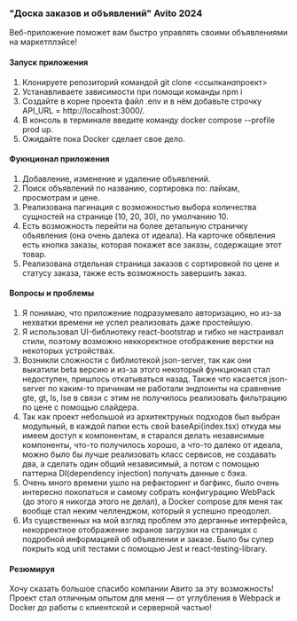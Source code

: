 ### "Доска заказов и объявлений" Avito 2024

Веб-приложение поможет вам быстро управлять своими объявлениями на маркетплэйсе!

#### Запуск приложения

1. Клонируете репозиторий командой git clone <ссылка*на*проект>
2. Устанавливаете зависимости при помощи команды npm i
3. Создайте в корне проекта файл .env и в нём добавьте строчку API_URL = http://localhost:3000/.
4. В консоль в терминале введите команду docker compose --profile prod up.
5. Ожидайте пока Docker сделает свое дело.

#### Фукнционал приложения

1. Добавление, изменение и удаление объявлений.
2. Поиск объявлений по названию, сортировка по: лайкам, просмотрам и цене.
3. Реализована пагинация с возможностью выбора количества сущностей на странице (10, 20, 30), по умолчанию 10.
4. Есть возможность перейти на более детальную страничку обьявления (она очень далека от идеала).
   На карточке обявления есть кнопка заказы, которая покажет все заказы, содержащие этот товар.
5. Реализована отдельная страница заказов с сортировкой по цене и статусу заказа, также есть возможность завершить заказ.

#### Вопросы и проблемы

1. Я понимаю, что приложение подразумевало авторизацию, но из-за нехватки времени не успел реализовать даже простейшую.
2. Я использовал UI-библиотеку react-bootstrap и гибко не настраивал стили, поэтому возможно неккоректное отображение верстки на некоторых устройствах.
3. Возникли сложности с библиотекой json-server, так как они выкатили beta версию и из-за этого некоторый функционал стал недоступен, пришлось откатываться назад. Также что касается json-server по каким-то причинам не работали эндпоинты на сравнение gte, gt, ls, lse в связи с этим не получилось реализовать фильтрацию по цене с помощью слайдера.
4. Так как проект небольшой из архитектруных подходов был выбран модульный, в каждой папки есть свой baseApi(index.tsx) откуда мы имеем доступ к компонентам, я старался делать независимые компоненты, что-то получилось хорошо, а что-то далеко от идеала, можно было бы лучше реализовать класс сервисов, не создавать два, а сделать один общий независимый, а потом с помощью паттерна DI(dependency injection) получать данные с бэка.
5. Очень много времени ушло на рефакторинг и багфикс, было очень интересно покопаться и самому собрать конфигурацию WebPack (до этого я никогда этого не делал), а Docker compose для меня так вообще стал неким челленджом, который я успешно преодолел.
6. Из существенных на мой взгляд проблем это дерганнье интерфейса, некорректное отображение экранов загрузки на страницах с подробной информацией об объявлении и заказе. Было бы супер покрыть код unit тестами с помощью Jest и react-testing-library.

#### Резюмируя

Хочу сказать большое спасибо компании Авито за эту возможность! Проект стал отличным опытом для меня — от углубления в Webpack и Docker до работы с клиентской и серверной частью!

